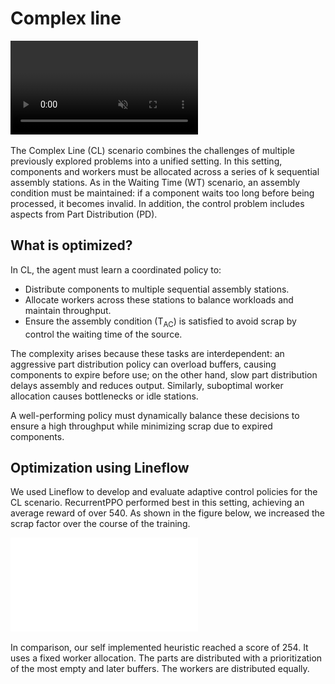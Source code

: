 # Complex line

<video src="https://tobias-windisch.de/data/vids/lineflow_complex_line.mov"
       autoplay
       playsinline
       loop
       muted
       style="max-width:100%">
  Sorry, your browser can’t play this video.
</video>

The Complex Line (CL) scenario combines the challenges of multiple previously
explored problems into a unified setting. In this setting, components
and workers must be allocated across a series of k sequential assembly stations.
As in the Waiting Time (WT) scenario, an assembly condition must be maintained:
if a component waits too long before being processed, it becomes invalid. In
addition, the control problem includes aspects from Part Distribution (PD).

## What is optimized?

In CL, the agent must learn a coordinated policy to:

- Distribute components to multiple sequential assembly stations.
- Allocate workers across these stations to balance workloads and maintain throughput.
- Ensure the assembly condition (T<sub>AC</sub>) is satisfied to avoid scrap by
  control the waiting time of the source.

The complexity arises because these tasks are interdependent: an aggressive part distribution policy can overload buffers, causing components to expire before use; on the other hand, slow part distribution delays assembly and reduces output. Similarly, suboptimal worker allocation causes bottlenecks or idle stations.

A well-performing policy must dynamically balance these decisions to ensure a high throughput while minimizing scrap due to expired components.

## Optimization using Lineflow

We used Lineflow to develop and evaluate adaptive control policies for the CL
scenario. RecurrentPPO performed best in this setting, achieving an average reward 
of over 540. As shown in the figure below, we increased the
scrap factor over the course of the training.

![CL Scores](../imgs/rl_benchmark_complex_line_reward.pdf)

In comparison, our self implemented heuristic reached a score of 254. It uses a fixed
worker allocation. The parts are distributed with a prioritization of the most
empty and later buffers. The workers are distributed equally.

